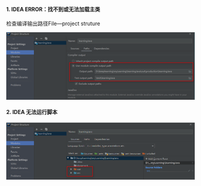 #### 1. IDEA ERROR：找不到或无法加载主类

检查编译输出路径File—project struture

![image-20200130103123815](../zypictures/Java/IDEAconfig_structure.png)

#### 2. IDEA 无法运行脚本

![image-20200130110424618](../zypictures/Java/IDEAconfig_structure2.png)